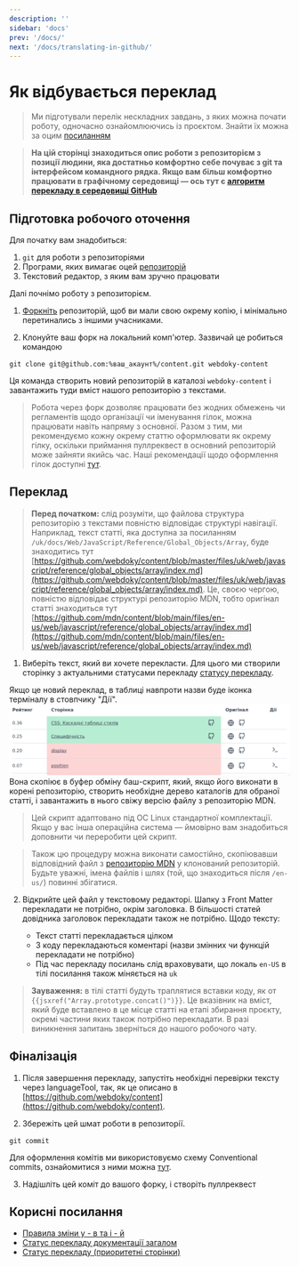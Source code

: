 ```yaml
---
description: ''
sidebar: 'docs'
prev: '/docs/'
next: '/docs/translating-in-github/'
---
```


# Як відбувається переклад

> Ми підготували перелік нескладних завдань, з яких можна почати роботу, одночасно ознайомлюючись із проєктом. Знайти їх можна за оцим [посиланням](https://github.com/webdoky/content/issues?q=is%3Aissue+is%3Aopen+label%3A%22good+first+issue%22)

> **На цій сторінці знаходиться опис роботи з репозиторієм з позиції людини, яка достатньо комфортно себе почуває з git та інтерфейсом командного рядка. Якщо вам більш комфортно працювати в графічному середовищі — ось тут є [алгоритм перекладу в середовищі GitHub](/docs/translating-in-github)**

## Підготовка робочого оточення

Для початку вам знадобиться:

1. `git` для роботи з репозиторіями
2. Програми, яких вимагає оцей [репозиторій](https://github.com/webdoky/content)
3. Текстовий редактор, з яким вам зручно працювати

Далі почнімо роботу з репозиторієм.

1. [Форкніть](https://docs.github.com/en/get-started/quickstart/fork-a-repo) репозиторій, щоб ви мали свою окрему копію, і мінімально перетинались з іншими учасниками.

2. Клонуйте ваш форк на локальний комп'ютер. Зазвичай це робиться командою
```
git clone git@github.com:%ваш_акаунт%/content.git webdoky-content
```
Ця команда створить новий репозиторій в каталозі `webdoky-content` і завантажить туди вміст нашого репозиторію з текстами.

> Робота через форк дозволяє працювати без жодних обмежень чи регламентів щодо організації чи іменування гілок, можна працювати навіть напряму з основної. Разом з тим, ми рекомендуємо кожну окрему статтю оформлювати як окрему гілку, оскільки приймання пуллреквест в основний репозиторій може зайняти якийсь час. Наші рекомендації щодо оформлення гілок доступні [тут](/docs/git-naming-conventions).

## Переклад

> **Перед початком:** слід розуміти, що файлова структура репозиторію з текстами повністю відповідає структурі навігації. Наприклад, текст статті, яка доступна за посиланням `/uk/docs/Web/JavaScript/Reference/Global_Objects/Array`, буде знаходитись тут [https://github.com/webdoky/content/blob/master/files/uk/web/javascript/reference/global_objects/array/index.md](https://github.com/webdoky/content/blob/master/files/uk/web/javascript/reference/global_objects/array/index.md). Це, своєю чергою, повністю відповідає структурі репозиторію MDN, тобто оригінал статті знаходиться тут [https://github.com/mdn/content/blob/main/files/en-us/web/javascript/reference/global_objects/array/index.md](https://github.com/mdn/content/blob/main/files/en-us/web/javascript/reference/global_objects/array/index.md)

1. Виберіть текст, який ви хочете перекласти. Для цього ми створили сторінку з актуальними статусами перекладу [статусу перекладу](https://webdoky.org/translation-status-priority).

Якщо це новий переклад, в таблиці навпроти назви буде іконка терміналу в стовпчику "Дії".
![Зразок того, як виглядає таблиця статусу перекладу](./shot-1637831355.png)
Вона скопіює в буфер обміну баш-скрипт, який, якщо його виконати в корені репозиторію, створить необхідне дерево каталогів для обраної статті, і завантажить в нього свіжу версію файлу з репозиторію MDN.

> Цей скрипт адаптовано під ОС Linux стандартної комплектації. Якщо у вас інша операційна система — ймовірно вам знадобиться доповнити чи переробити цей скрипт.

> Також цю процедуру можна виконати самостійно, скопіювавши відповідний файл з [репозиторію MDN](https://github.com/mdn/content/) у клонований репозиторій. Будьте уважні, імена файлів і шлях (той, що знаходиться після `/en-us/`) повинні збігатися.

2. Відкрийте цей файл у текстовому редакторі. Шапку з Front Matter перекладати не потрібно, окрім заголовка. В більшості статей довідника заголовок перекладати також не потрібно. Щодо тексту:

	- Текст статті перекладається цілком
	- З коду перекладаються коментарі (назви змінних чи функцій перекладати не потрібно)
	- Під час перекладу посилань слід враховувати, що локаль `en-US` в тілі посилання також міняється на `uk`

> **Зауваження:** в тілі статті будуть траплятися вставки коду, як от `{{jsxref("Array.prototype.concat()")}}`. Це вказівник на вміст, який буде вставлено в це місце статті на етапі збирання проєкту, окремі частини яких також потрібно перекладати. В разі виникнення запитань зверніться до нашого робочого чату.

## Фіналізація

1. Після завершення перекладу, запустіть необхідні перевірки тексту через languageTool, так, як це описано в [https://github.com/webdoky/content](https://github.com/webdoky/content).

2. Збережіть цей шмат роботи в репозиторії.
```
git commit
```
Для оформлення комітів ми використовуємо схему Conventional commits, ознайомитися з ними можна [тут](/docs/git-naming-conventions).

3. Надішліть цей коміт до вашого форку, і створіть пуллреквест



## Корисні посилання
 - [Правила зміни у - в та і - й](https://zbruc.eu/node/41947)
 - [Статус перекладу документації загалом](/translation-status-general)
 - [Статус перекладу (приоритетні сторінки)](/translation-status-priority)